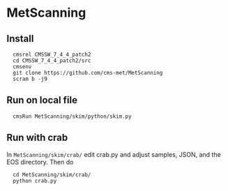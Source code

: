 # MetScanning
## Install
```
  cmsrel CMSSW_7_4_4_patch2
  cd CMSSW_7_4_4_patch2/src
  cmsenv
  git clone https://github.com/cms-met/MetScanning
  scram b -j9
  ```
## Run on local file
```
  cmsRun MetScanning/skim/python/skim.py
```
## Run with crab
In ``MetScanning/skim/crab/`` edit crab.py and adjust samples, JSON, and the EOS directory. 
Then do
```
  cd MetScanning/skim/crab/
  python crab.py
```

